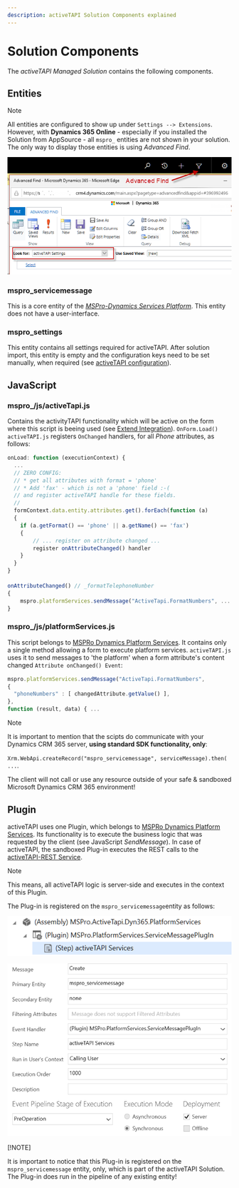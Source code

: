 ```yaml
---
description: activeTAPI Solution Components explained
---
```


# Solution Components

The _activeTAPI Managed Solution_ contains the following components. 

## Entities

> [!NOTE]
>
> All entities are configured to show up under `Settings --> Extensions`. However, with **Dynamics 365 Online** - especially if you installed the Solution from AppSource - all `mspro_` entities are not shown in your solution. The only way to display those entities is using *Advanced Find*.
>
> ![image-20200129112908108](components.assets/image-20200129112908108.png)

### mspro\_servicemessage

This is a core entity of the *[MSPro-Dynamics Services Platform](~/_content/serviceplatform/README.md)*. This entity does not have a user-interface.

### mspro\_settings

This entity contains all settings required for activeTAPI. After solution import, this entity is empty and the configuration keys need to be set manually, when required \(see [activeTAPI configuration](https://github.com/SchmidteServices/activeTAPI-Dyn365/tree/f5ae9583b31952ca3f3ff42e5b6e11242bfd569d/docs/dyn365/admin/settingEntity.md)\).

## JavaScript

### mspro_/js/activeTapi.js

Contains the activityTAPI functionality which will be active on the form where this script is beeing used (see [Extend Integration](../installation/extend-integration.md)).  `OnForm.Load()` `activeTAPI.js` registers `OnChanged` handlers,  for all *Phone* attributes, as follows:

```JavaScript
onLoad: function (executionContext) {
  ...
  // ZERO CONFIG: 
  // * get all attributes with format = 'phone'
  // * Add 'fax' - which is not a 'phone' field :-(
  // and register activeTAPI handle for these fields.
  //
  formContext.data.entity.attributes.get().forEach(function (a) 
  {
    if (a.getFormat() == 'phone' || a.getName() == 'fax') 
    {
        // ... register on attribute changed ... 
        register onAttributeChanged() handler
    }
  }
}
                                                   
onAttributeChanged() // _formatTelephoneNumber
{
	mspro.platformServices.sendMessage("ActiveTapi.FormatNumbers", ...
}
```

### mspro_/js/platformServices.js

This script belongs to [MSPRo Dynamics Platform Services](~/_content/serviceplatform/README.md). It contains only a single method allowing a form to execute platform services. `activeTAPI.js` uses it to send messages to 'the platform' when a form attribute's content changed `Attribute onChanged() Event`:

```JavaScript
mspro.platformServices.sendMessage("ActiveTapi.FormatNumbers",
{ 
  "phoneNumbers" : [ changedAttribute.getValue() ],
},
function (result, data) { ...
```

> [!NOTE]
>
> It is important to mention that the scipts do communicate with your Dynamics CRM 365 server, **using standard SDK functionality, only**: 
>
> `Xrm.WebApi.createRecord("mspro_servicemessage", serviceMessage).then( ...`. 
>
> The client will not call or use any resource outside of your safe & sandboxed Microsoft Dynamics CRM 365 environment!

## Plugin

activeTAPI uses one Plugin, which belongs to [MSPRo Dynamics Platform Services](~/_content/serviceplatform/README.md). Its functionality is to execute the business logic that was requested by the client (see JavaScript *SendMessage*). In case of activeTAPI, the sandboxed Plug-in executes the REST calls to the [activeTAPI-REST Service](~/_content/actrest/README.md).

> [!NOTE]
>
> This means, all activeTAPI logic is server-side and executes in the context of this Plugin.

The Plug-in is registered on the `mspro_servicemessage`entity as follows:

![](../../../_.assets/image-20191217153539852.png)



![](../../../_.assets/image-20191217153629482.png)

[!NOTE]

It is important to notice that this Plug-in is registered on the `mspro_servicemessage` entity, only, which is part of the activeTAPI Solution. The Plug-in does run in the pipeline of any existing entity!